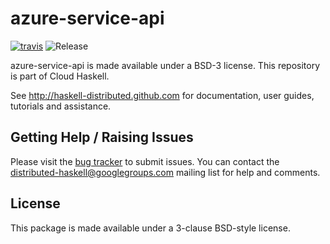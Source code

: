 # azure-service-api
[![travis](https://secure.travis-ci.org/haskell-distributed/azure-service-api.png)](http://travis-ci.org/haskell-distributed/azure-service-api)
![Release](https://img.shields.io/hackage/v/azure-service-api.svg)

azure-service-api is made available under a BSD-3 license.
This repository is part of Cloud Haskell.

See http://haskell-distributed.github.com for documentation, user guides,
tutorials and assistance.

## Getting Help / Raising Issues

Please visit the [bug tracker](https://github.com/haskell-distributed/azure-service-api/issues) to submit issues. You can contact the distributed-haskell@googlegroups.com mailing list for help and comments.

## License

This package is made available under a 3-clause BSD-style license.
